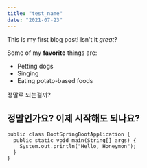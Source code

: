 ```yaml
---
title: "test_name"
date: "2021-07-23"
---
```


This is my first blog post! Isn't it _great_?

Some of my **favorite** things are:

-   Petting dogs
-   Singing
-   Eating potato-based foods

정말로 되는걸까?

## 정말인가요? 이제 시작해도 되나요?

```
public class BootSpringBootApplication {
  public static void main(String[] args) {
    System.out.println("Hello, Honeymon");
  }
}
```
